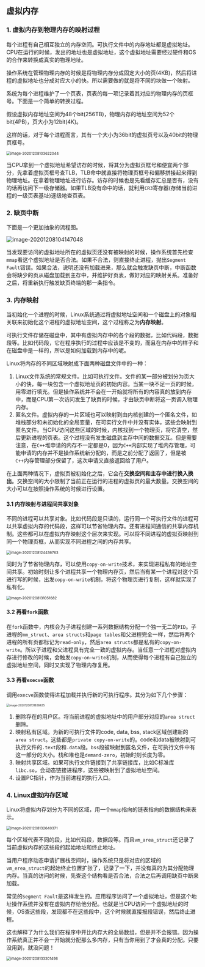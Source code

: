 ## 虚拟内存

### 1. 虚拟内存到物理内存的映射过程

每个进程有自己相互独立的内存空间。可执行文件中的内存地址都是虚拟地址。CPU在运行的时候，发出的地址也是虚拟地址，这个虚拟地址需要经过硬件和OS的合作来转换成真实的物理地址。

操作系统在管理物理内存的时候是将物理内存分成固定大小的页(4KB)，然后将进程的虚拟地址也分成对应大小的快。所以需要做的就是将不同的块做一个映射。

系统为每个进程维护了一个页表，页表的每一项记录着其对应的物理内存的页框号。下面是一个简单的转换过程。

假设虚拟内存地址空间为48个bit(256TB)，物理内存的地址空间为52个bit(4PB)，页大小为12bit(4K)。

这样的话，对于每个进程而言，其有一个大小为36bit的虚拟页号以及40bit的物理页框号。

<img src="虚拟内存总结/1.png" alt="image-20201208103622044" style="zoom: 67%;" />

当CPU拿到一个虚拟地址希望访存的时候，将其分为虚拟页框号和便宜两个部分，先拿着虚拟页框号查TLB，TLB命中就直接将物理页框号和偏移拼接起来得到物理地址。在拿着物理地址进行访存。访存的时候也是先看缓存汇总是否有，没有的话再访问下一级存储器。如果TLB没有命中的话，就利用`CR3`寄存器(存储当前进程的一级页表基址)逐级地查页表。

### 2. 缺页中断

下面是一个更加抽象的流程图。

![image-20201208104147048](虚拟内存总结/2.png)

当发现要访问的虚拟地址所在的虚拟页还没有被映射的时候，操作系统首先检查`mmap`看这个虚拟地址是否合法。如果不合法，则直接终止进程，抛出`Segment Fault`错误。如果合法，说明还没有加载进来，那么就会触发缺页中断，中断函数会将缺少的页从磁盘加载到主存中，并维护好页表，做好对应的映射关系。准备好之后，将重新执行触发缺页终端的那一条指令。

### 3. 内存映射

当初始化一个进程的时候，Linux系统通过将虚拟地址空间和一个磁盘上的对象相关联来初始化这个进程的虚拟地址空间，这个过程称之为**内存映射**。

可执行文件存储在磁盘中，其中有虚拟内存中的各个段的数据，比如代码段，数据段等。比如代码段，它在程序执行的过程中应该是不变的，而且在内存中的样子和在磁盘中是一样的，所以是如何加载到内存中的呢。

Linux将内存的不同区域映射成下面两种磁盘文件中的一种：

1. Linux文件系统的常规文件。比如可执行文件。文件的某一部分被划分为页大小的快，每一块包含一个虚拟地址页的初始内容。当某一块不足一页的时候，用零进行填充。但是操作系统并不会在一开始就将所有的内容真的放到内存中，而是CPU第一次访问发生了缺页的时候，才由缺页中断将这一页调入物理内存。
2. 匿名文件。虚拟内存的一片区域也可以映射到由内核创建的一个匿名文件，如堆栈部分和未初始化的全局变量，在可实行文件中并没有实体，这些会映射到匿名文件。当CPU访问这些区域的时候，内核找到一个物理页，将它清空，然后更新进程的页表。这个过程没有发生磁盘到主存中间的数据交互。但是需要注意，在`C++`堆申请的内存不一定都是0，因为`C++`内部实现了堆内存管理，可能申请的内存并不是操作系统新分配的，而是之前分配了返回了，但是被`C++`内存管理部分保留了，这次申请又直接返回给了用户。

在上面两种情况下，虚拟页被初始化之后，它会在**交换空间和主存中进行换入换出**。交换空间的大小限制了当前正在运行的进程的虚拟页的最大数量。交换空间的大小可以在按照操作系统的时候进行设置。

#### 3.1 内存映射与进程间共享对象

不同的进程可以共享对象。比如代码段是只读的，运行同一个可执行文件的进程可以共享虚拟内存的代码段，这样可以节省物理内存。还有进程间通信的共享内存机制。这些都可以在虚拟内存映射这个层次来实现。可以将不同进程的虚拟页映射到同一个物理页框，从而实现不同进程之间的内存共享。

<img src="虚拟内存总结/3.png" alt="image-20201208124436763" style="zoom: 67%;" />

同时为了节省物理内存，可以使用`copy-on-write`技术，来实现进程私有的地址空间共享。初始时刻让多个进程共享一个物理内存页，然后当有某一个进程对这个页进行写的时候，出发`copy-on-write`机制，将这个物理页进行复制，这样就实现了私有化。

<img src="虚拟内存总结/4.png" alt="image-20201208131051682" style="zoom: 67%;" />

#### 3.2 再看`fork`函数

在`fork`函数中，内核会为子进程创建一系列数据结构分配一个独一无二的`PID`。子进程的`mm_struct`、`area structs`和`page tables`和父进程完全一样，然后将两个进程的所有页都标记为`read-only`，然后`area structs`都是私有的`copy-on-write`。所以子进程和父进程具有完全一致的虚拟内存。当任意一个进程对虚拟内存进行修改的时候，会触发`copy-on-write`机制，从而使得每个进程有自己独立的虚拟地址空间，同时又实现了物理内存复用。

#### 3.3 再看`execve`函数

调用`execve`函数使得进程加载并执行新的可执行程序。其分为如下几个步骤：

<img src="虚拟内存总结/5.png" alt="image-20201208131838435" style="zoom:50%;" />

1. 删除存在的用户区。将当前进程的虚拟地址中的用户部分对应的`area struct`删除。
2. 映射私有区域。为新的可执行文件的code, data, bss, stack区域创建新的`area struct`。这些都是`private copy-on-write`的。code和data被映射到可执行文件的`.text`段和`.data`段。`bss`段被映射到匿名文件，在可执行文件中有这一部分的大小。栈和堆也是`demand-zero`，初始时刻长度为零。
3. 映射共享区域。如果可执行文件链接到了共享链接库，比如C标准库`libc.so`，会动态链接进程序，这些被映射到了虚拟地址空间。
4. 设置PC指针，作为当前进程的执行入口。

### 4. Linux虚拟内存区域

Linux将虚拟内存划分为不同的区域，用一个`mmap`指向的链表指向的数据结构来表示。

<img src="虚拟内存总结/6.png" alt="image-20201208132640371" style="zoom:67%;" />

每个区域代表不同的段，比如代码段，数据段等。而且`vm_area_struct`还记录了当前虚拟内存的这些段的起始地址和终止地址。

当用户程序动态申请扩展栈空间时，操作系统只是将对应的区域的`vm_erea_struct`的起始终止位置扩张了，记录了一下，并没有真的为其分配物理内存。当真的访问的时候，先查这个结构看是否合法，合法之后再调用缺页中断来加载。

常见的`Segment Fault`是这样发生的。应用程序访问了一个虚拟地址，但是这个地址操作系统并没有在虚拟内存给他分配。也就是当CPU访问一个虚拟地址的时候，OS查这些段，发现都不在这些段中，这个时候就直接报段错误，然后终止进程。

这也解释了为什么我们在程序中开比内存大的全局数组，但是并不会报错。因为操作系统真正并不会一开始就分配那么多内存，只有当你用到了才会真的分配。只要没用到，就没问题！

<img src="虚拟内存总结/7.png" alt="image-20201208133301498" style="zoom:67%;" />